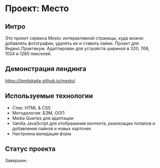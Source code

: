 # Проект: Место

## Интро
Это проект сервиса Mesto: интерактивной страницы, куда можно добавлять фотографии, удалять их и ставить лайки. Проект для Яндекс.Практикум.
Адаптирован для устройств шириной в 320, 768, 1024 и 1280 пикселей.

## Демонстрация лендинга
https://lipnitskaite.github.io/mesto/

## Используемые технологии
* Стек: HTML & CSS
* Методология: БЭМ, ООП
* Media Queries для адаптации 
* Vanilla JavaScript для отображения контента, реализации попапов и добавления лайков и новых карточек
* Настроена валидация форм

## Статус проекта
Завершен.
